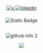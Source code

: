 <div align="center">
<a href="https://x.com/s_khelladi" target="_blank">
<img src=https://img.shields.io/badge/twitter-%2300acee.svg?&style=for-the-badge&logo=twitter&logoColor=white alt=x style="margin-bottom: 5px;" />
</a>
<a href="https://www.linkedin.com/in/skhelladi/" target="_blank">
<img src=https://img.shields.io/badge/linkedin-%231E77B5.svg?&style=for-the-badge&logo=linkedin&logoColor=white alt=linkedin style="margin-bottom: 5px;" />
</a>
</div>  
  
<br/>  



<div align="center">
<img alt="Static Badge" src="https://img.shields.io/badge/Sofiane_KHELLADI-sofiane%40khelladi.page-red?style=flat&label=%F0%9F%93%AB%20Reach%20me%20at%3A&color=red&link=mailto%3Asofiane%40khelladi.page">
</div>

<br/>  

<div align="center">
  
![github info 2](https://github-readme-stats.vercel.app/api/top-langs/?username=skhelladi&langs_count=20&theme=nord&layout=donut)

</div>

<div align="center">
<img src="https://komarev.com/ghpvc/?username=skhelladi&&style=flat-square" align="center" />
</div>
<!--
**skhelladi/skhelladi** is a ✨ _special_ ✨ repository because its `README.md` (this file) appears on your GitHub profile.

Here are some ideas to get you started:

- 🔭 I’m currently working on ...
- 🌱 I’m currently learning ...
- 👯 I’m looking to collaborate on ...
- 🤔 I’m looking for help with ...
- 💬 Ask me about ...
- 📫 How to reach me: ...
- 😄 Pronouns: ...
- ⚡ Fun fact: ...
-->
